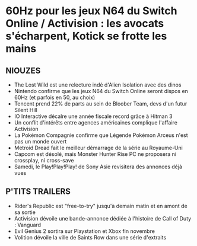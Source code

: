 # 60Hz pour les jeux N64 du Switch Online / Activision : les avocats s'écharpent, Kotick se frotte les mains

## NIOUZES

- The Lost Wild est une relecture indé d'Alien Isolation avec des dinos
- Nintendo confirme que les jeux N64 du Switch Online seront dispos en 60Hz (et parfois en 50, au choix)
- Tencent prend 22% de parts au sein de Bloober Team, devs d'un futur Silent Hill
- IO Interactive décalre une année fiscale record grâce à Hitman 3
- Un conflit d'intérêts entre agences américaines complique l'affaire Activision
- La Pokémon Compagnie confirme que Légende Pokémon Arceus n'est pas un monde ouvert
- Metroid Dread fait le meilleur démarrage de la série au Royaume-Uni
- Capcom est désolé, mais Monster Hunter Rise PC ne proposera ni crossplay, ni cross-save
- Samedi, le Play!Play!Play! de Sony Asie revisitera des annonces déjà vues

## P'TITS TRAILERS

- Rider's Republic est "free-to-try" jusqu'à demain matin et en amont de sa sortie
- Activision dévoile une bande-annonce dédiée à l'histoire de Call of Duty : Vanguard
- Evil Genius 2 sortira sur Playstation et Xbox fin novembre
- Volition dévoile la ville de Saints Row dans une série d'extraits
